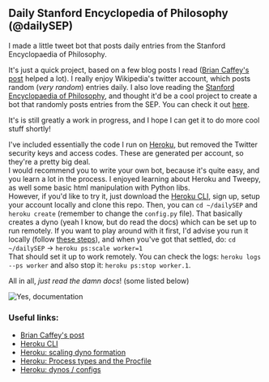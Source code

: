 ## Daily Stanford Encyclopedia of Philosophy (@dailySEP)
I made a little tweet bot that posts daily entries from the Stanford Encyclopaedia of Philosophy. 

It's just a quick project, based on a few blog posts I read ([Brian Caffey's post](http://briancaffey.github.io/2016/04/05/twitter-bot-tutorial.html) helped a lot). 
I really enjoy Wikipedia's twitter account, which posts random (*very random*) entries daily. I also love reading the [Stanford Encyclopaedia of Philosophy](https://plato.stanford.edu/), 
and thought it'd be a cool project to create a bot that randomly posts entries from the SEP. You can check it out [here](https://twitter.com/dailySEP).       
       
It's is still greatly a work in progress, and I hope I can get it to do more cool stuff shortly!        
       
I've included essentially the code I run on [Heroku](https://devcenter.heroku.com/categories/python), but removed the Twitter security keys
and access codes. These are generated per account, so they're a pretty big deal.        
I would recommend you to write your own bot, because it's quite easy, and you learn a lot in the process. I enjoyed learning about Heroku 
and Tweepy, as well some basic html manipulation with Python libs.      
However, if you'd like to try it, just download the [Heroku CLI](https://devcenter.heroku.com/articles/heroku-cli#download-and-install), sign up, setup
your account locally and clone this repo. Then, you can `cd ~/dailySEP` and `heroku create` (remember to change the `config.py` file). That basically creates a dyno (yeah I know, 
but do read the docs) which can be set up to run remotely. If you want to play around with it first, I'd advise you run it locally (follow [these
steps](https://devcenter.heroku.com/articles/getting-started-with-python#introduction)), and when you've got that settled, do:
`cd ~/dailySEP` -> `heroku ps:scale worker=1`       
That should set it up to work remotely. You can check the logs: `heroku logs --ps worker` and also stop it: `heroku ps:stop worker.1`.
      
All in all, *just read the damn docs*! (some listed below)  

                 
![Yes, documentation](http://a.memegen.com/jy0j99.gif)             
             
### Useful links:
- [Brian Caffey's post](http://briancaffey.github.io/2016/04/05/twitter-bot-tutorial.html)
- [Heroku CLI](https://devcenter.heroku.com/articles/heroku-cli#download-and-install)
- [Heroku: scaling dyno formation](https://devcenter.heroku.com/articles/scaling)
- [Heroku: Process types and the Procfile](https://devcenter.heroku.com/articles/procfile)
- [Heroku: dynos / configs](https://devcenter.heroku.com/articles/dynos#the-dyno-manager)
